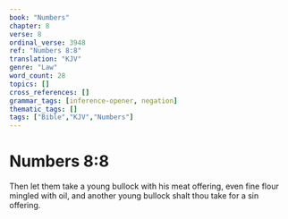 ```yaml
---
book: "Numbers"
chapter: 8
verse: 8
ordinal_verse: 3948
ref: "Numbers 8:8"
translation: "KJV"
genre: "Law"
word_count: 28
topics: []
cross_references: []
grammar_tags: [inference-opener, negation]
thematic_tags: []
tags: ["Bible","KJV","Numbers"]
---
```


# Numbers 8:8

Then let them take a young bullock with his meat offering, even fine flour mingled with oil, and another young bullock shalt thou take for a sin offering.
